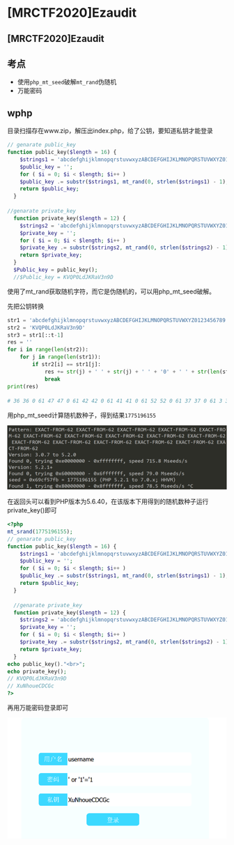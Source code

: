 # \[MRCTF2020]Ezaudit

## \[MRCTF2020]Ezaudit

## 考点

* 使用`php_mt_seed`破解`mt_rand`伪随机
* 万能密码

## wphp

目录扫描存在www.zip，解压出index.php，给了公钥，要知道私钥才能登录

```php
// genarate public_key 
function public_key($length = 16) {
    $strings1 = 'abcdefghijklmnopqrstuvwxyzABCDEFGHIJKLMNOPQRSTUVWXYZ0123456789';
    $public_key = '';
    for ( $i = 0; $i < $length; $i++ )
    $public_key .= substr($strings1, mt_rand(0, strlen($strings1) - 1), 1);
    return $public_key;
  }

//genarate private_key
  function private_key($length = 12) {
    $strings2 = 'abcdefghijklmnopqrstuvwxyzABCDEFGHIJKLMNOPQRSTUVWXYZ0123456789';
    $private_key = '';
    for ( $i = 0; $i < $length; $i++ )
    $private_key .= substr($strings2, mt_rand(0, strlen($strings2) - 1), 1);
    return $private_key;
  }
  $Public_key = public_key();
  //$Public_key = KVQP0LdJKRaV3n9D
```

使用了mt\_rand获取随机字符，而它是伪随机的，可以用php\_mt\_seed破解。

先把公钥转换

```python
str1 = 'abcdefghijklmnopqrstuvwxyzABCDEFGHIJKLMNOPQRSTUVWXYZ0123456789'
str2 = 'KVQP0LdJKRaV3n9D'
str3 = str1[::t-1]
res = ''
for i in range(len(str2)):
    for j in range(len(str1)):
        if str2[i] == str1[j]:
            res += str(j) + ' ' + str(j) + ' ' + '0' + ' ' + str(len(str1) - 1) + ' '
            break
print(res)

# 36 36 0 61 47 47 0 61 42 42 0 61 41 41 0 61 52 52 0 61 37 37 0 61 3 3 0 61 35 35 0 61 36 36 0 61 43 43 0 61 0 0 0 61 47 47 0 61 55 55 0 61 13 13 0 61 61 61 0 61 29 29 0 61
```

用php\_mt\_seed计算随机数种子，得到结果`1775196155`

![](<../../.gitbook/assets/image (22) (1) (1).png>)

在返回头可以看到PHP版本为5.6.40，在该版本下用得到的随机数种子运行private\_key()即可

```php
<?php
mt_srand(1775196155);
// genarate public_key 
function public_key($length = 16) {
    $strings1 = 'abcdefghijklmnopqrstuvwxyzABCDEFGHIJKLMNOPQRSTUVWXYZ0123456789';
    $public_key = '';
    for ( $i = 0; $i < $length; $i++ )
    $public_key .= substr($strings1, mt_rand(0, strlen($strings1) - 1), 1);
    return $public_key;
  }

  //genarate private_key
  function private_key($length = 12) {
    $strings2 = 'abcdefghijklmnopqrstuvwxyzABCDEFGHIJKLMNOPQRSTUVWXYZ0123456789';
    $private_key = '';
    for ( $i = 0; $i < $length; $i++ )
    $private_key .= substr($strings2, mt_rand(0, strlen($strings2) - 1), 1);
    return $private_key;
  }
echo public_key()."<br>";
echo private_key();
// KVQP0LdJKRaV3n9D
// XuNhoueCDCGc
?>
```

再用万能密码登录即可

![](<../../.gitbook/assets/image (24) (1) (1) (1).png>)
